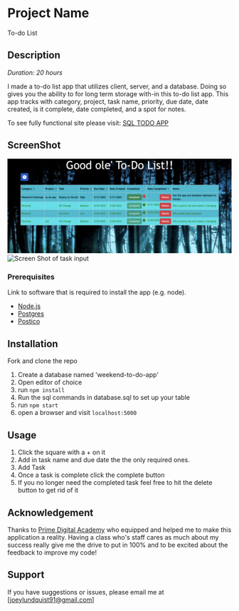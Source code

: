 # Project Name
To-do List


## Description

_Duration: 20 hours_

I made a to-do list app that utilizes client, server, and a database. Doing so gives you the ability to for long term storage with-in this to-do list app. 
This app tracks with category, project, task name, priority, due date, date created, is it complete, date completed, and a spot for notes.

To see fully functional site please visit: [SQL TODO APP](https://lit-headland-90246.herokuapp.com/)

## ScreenShot
![Screen Shot of task list](./tasklist.png) 
![Screen Shot of task input](./taskinputs.png)

### Prerequisites

Link to software that is required to install the app (e.g. node).

- [Node.js](https://nodejs.org/en/)
- [Postgres](https://postgresapp.com/)
- [Postico](https://eggerapps.at/postico/)

## Installation

Fork and clone the repo


1. Create a database named 'weekend-to-do-app'
2. Open editor of choice
3. run `npm install`
3. Run the sql commands in database.sql to set up your table
4. run `npm start`
5. open a browser and visit `localhost:5000`

## Usage

1. Click the square with a + on it
2. Add in task name and due date the the only required ones.
3. Add Task
4. Once a task is complete click the complete button
5. If you no longer need the completed task feel free to hit the delete button to get rid of it

## Acknowledgement
Thanks to [Prime Digital Academy](www.primeacademy.io) who equipped and helped me to make this application a reality.
Having a class who's staff cares as much about my success really give me the drive to put in 100% and to be excited about
the feedback to improve my code!

## Support
If you have suggestions or issues, please email me at [joeylundquist91@gmail.com]
